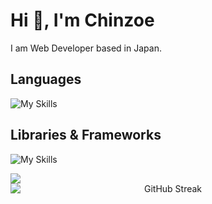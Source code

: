 # Hi 👋, I'm Chinzoe
I am Web Developer based in Japan.

## Languages
![My Skills](https://skillicons.dev/icons?i=js,ts,html,css,php,mysql,postgresql,graphql)

## Libraries & Frameworks
![My Skills](https://skillicons.dev/icons?i=react,nextjs,vuejs,astro,nestjs,laravel,apollo,wordpress,supabase,aws,tailwindcss,docker)

<center>
  <img style="margin: 0 auto; display: block;" src="https://contribution.catsjuice.com/_/Ch1nzo?chart=3dbar&gap=0.6&scale=2&flatten=2&animation=wave&animation_duration=4&animation_delay=0.06&animation_amplitude=24&animation_frequency=0.1&animation_wave_center=0_3&format=svg&weeks=30&theme=green" />
</center>

<center>
<img style="margin: 0 auto; display: block;" src="https://github-readme-streak-stats.herokuapp.com?user=Ch1nzo&locale=ja&short_numbers=true&date_format=%5BY.%5Dn.j&exclude_days=Sun%2CSat" alt="GitHub Streak" />
</center>
